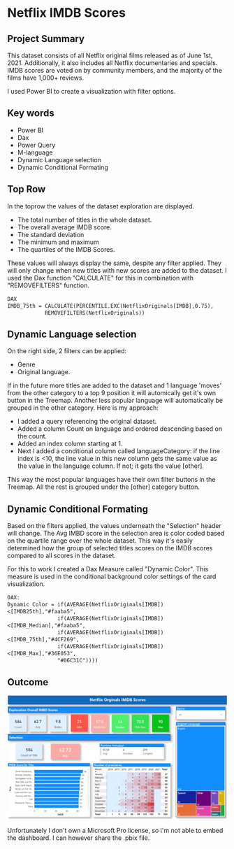 # **Netflix IMDB Scores**

## **Project Summary**
This dataset consists of all Netflix original films released as of June 1st, 2021. Additionally, it also includes all Netflix documentaries and specials. IMDB scores are voted on by community members, and the majority of the films have 1,000+ reviews.

I used Power BI to create a visualization with filter options. 

## **Key words**
* Power BI
* Dax
* Power Query
* M-language
* Dynamic Language selection
* Dynamic Conditional Formating

## **Top Row**

In the toprow the values of the dataset exploration are displayed. 
* The total number of titles in the whole dataset. 
* The overall average IMDB score. 
* The standard deviation
* The minimum and maximum 
* The quartiles of the IMDB Scores. 

These values will always display the same, despite any filter applied. They will only change when new titles with new scores are added to the dataset. 
I used the Dax function "CALCULATE" for this in combination with "REMOVEFILTERS" function. 

``` Dax
DAX
IMDB_75th = CALCULATE(PERCENTILE.EXC(NetflixOriginals[IMDB],0.75),
            REMOVEFILTERS(NetflixOriginals))
```

## **Dynamic Language selection**
On the right side, 2 filters can be applied:
* Genre
* Original language.

If in the future more titles are added to the dataset and 1 language 'moves' from the other category to a top 9 position it will automically get it's own button in the Treemap. Another less popular language will automatically be grouped in the other category.
Here is my approach:
* I added a query referencing the original dataset. 
* Added a column Count on language and ordered descending based on the count. 
* Added an index column starting at 1. 
* Next I added a conditional column called languageCategory: if the line index is <10, the line value in this new column gets the same value as the value in the language column. If not; it gets the value [other].

This way the most popular languages have their own filter buttons in the Treemap. All the rest is grouped under the [other] category button. 

## **Dynamic Conditional Formating**
Based on the filters applied, the values underneath the "Selection" header will change. The Avg IMBD score in the selection area is color coded based on the quartile range over the whole dataset. 
This way it's easily determined how the group of selected titles scores on the IMDB scores compared to all scores in the dataset. 

For this to work I created a Dax Measure called "Dynamic Color". This measure is used in the conditional background color settings of the card visualization. 
```Dax
DAX:
Dynamic Color = if(AVERAGE(NetflixOriginals[IMDB])<[IMDB25th],"#faaba5",
                if(AVERAGE(NetflixOriginals[IMDB])<[IMDB_Median],"#faaba5",
                if(AVERAGE(NetflixOriginals[IMDB])<[IMDB_75th],"#4CF269",
                if(AVERAGE(NetflixOriginals[IMDB])<[IMDB_Max],"#36E053",
                "#06C31C"))))
```




## **Outcome**
![netflix](Images/Netflix.jpg)

Unfortunately I don't own a Microsoft Pro license, so i'm not able to embed the dashboard. I can however share the .pbix file. 